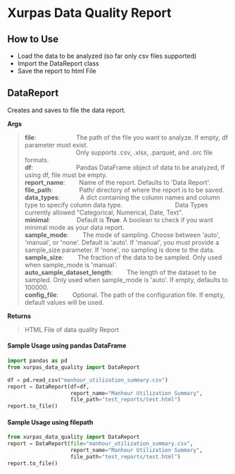 # Xurpas Data Quality Report

## How to Use
- Load the data to be analyzed (so far only csv files supported)
- Import the DataReport class
- Save the report to html File

## DataReport
Creates and saves to file the data report.

**Args**
>**file**:&emsp;&emsp;&emsp;&emsp;&emsp;&emsp;&ensp;The path of the file you want to analyze. If empty, df parameter must exist.  
&emsp;&emsp;&emsp;&emsp;&emsp;&emsp;&emsp;&emsp; Only supports .csv, .xlsx, .parquet, and .orc file formats.  
>**df**:&emsp;&emsp;&emsp;&emsp;&emsp;&emsp;&emsp;Pandas DataFrame object of data to be analyzed, If using df, file must be empty.  
>**report_name**: &emsp;&emsp;Name of the report. Defaults to 'Data Report'.  
>**file_path**:&emsp;&emsp;&emsp;&emsp;&nbsp;Path/ directory of where the report is to be saved.  
>**data_types**:&emsp;&emsp;&emsp; A dict containing the column names and column type to specify column data type.
&emsp;&emsp;&emsp;&emsp;&emsp;&emsp;&emsp;&emsp; Data Types currently allowed "Categorical, Numerical, Date, Text".  
>**minimal**:&emsp;&emsp;&emsp;&emsp;&nbsp;Default is **True**. A boolean to check if you want minimal mode as your data report.  
>**sample_mode**:&emsp;&emsp;&nbsp;The mode of sampling. Choose between 'auto', 'manual', or 'none'. Default is 'auto'. If 'manual', you must provide a sample_size parameter. If 'none', no sampling is done to the data.  
>**sample_size**:&emsp;&emsp;&nbsp;The fraction of the data to be sampled. Only used when sample_mode is 'manual'.  
>**auto_sample_dataset_length**:&emsp;&emsp;&nbsp;The length of the dataset to be sampled. Only used when sample_mode is 'auto'. If empty, defaults to 100000.  
>**config_file**:&emsp;&emsp;&nbsp;Optional. The path of the configuration file. If empty, default values will be used.

**Returns**
>HTML File of data quality Report

#### Sample Usage using pandas DataFrame
```python
import pandas as pd
from xurpas_data_quality import DataReport

df = pd.read_csv("manhour_utilization_summary.csv")
report = DataReport(df=df,
                    report_name="Manhour Utilization Summary", 
                    file_path="test_reports/test.html")
report.to_file()
```

#### Sample Usage using filepath
```python
from xurpas_data_quality import DataReport
report = DataReport(file="manhour_utilization_summary.csv",
                    report_name="Manhour Utilization Summary", 
                    file_path="test_reports/test.html")
report.to_file()
```

